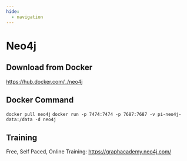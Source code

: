 ```yaml
---
hide:
  - navigation
---
```


# Neo4j
## Download from Docker
https://hub.docker.com/_/neo4j

## Docker Command
`docker pull neo4j`
`docker run -p 7474:7474 -p 7687:7687 -v pi-neo4j-data:/data -d neo4j`

## Training
Free, Self Paced, Online Training: https://graphacademy.neo4j.com/